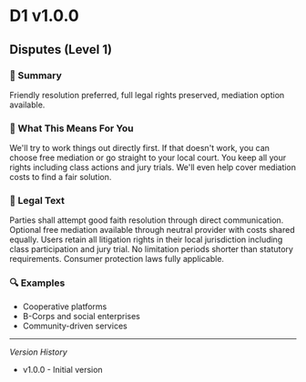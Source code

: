 # D1 v1.0.0

## Disputes (Level 1)

### 📌 Summary
Friendly resolution preferred, full legal rights preserved, mediation option available.

### 👤 What This Means For You
We'll try to work things out directly first. If that doesn't work, you can choose free mediation or go straight to your local court. You keep all your rights including class actions and jury trials. We'll even help cover mediation costs to find a fair solution.

### 📜 Legal Text
Parties shall attempt good faith resolution through direct communication. Optional free mediation available through neutral provider with costs shared equally. Users retain all litigation rights in their local jurisdiction including class participation and jury trial. No limitation periods shorter than statutory requirements. Consumer protection laws fully applicable.

### 🔍 Examples
- Cooperative platforms
- B-Corps and social enterprises
- Community-driven services

---
*Version History*
- v1.0.0 - Initial version